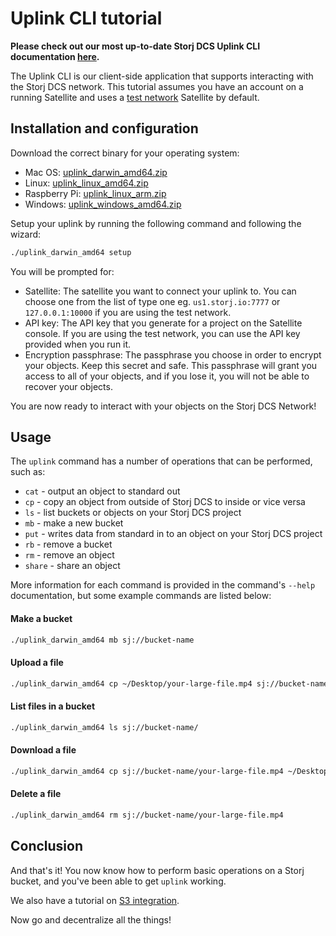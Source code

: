 # Uplink CLI tutorial

**Please check out our most up-to-date Storj DCS Uplink CLI documentation [here](https://docs.storj.io/api-reference/uplink-cli).**

The Uplink CLI is our client-side application that supports interacting with
the Storj DCS network. This tutorial assumes you have an account on a running
Satellite and uses a [test network](Test-network) Satellite by default.

## Installation and configuration

Download the correct binary for your operating system:

- Mac OS: [uplink_darwin_amd64.zip](https://github.com/storj/storj/releases/latest/download/uplink_darwin_amd64.zip)
- Linux: [uplink_linux_amd64.zip](https://github.com/storj/storj/releases/latest/download/uplink_linux_amd64.zip)
- Raspberry Pi: [uplink_linux_arm.zip](https://github.com/storj/storj/releases/latest/download/uplink_linux_arm.zip)
- Windows: [uplink_windows_amd64.zip](https://github.com/storj/storj/releases/latest/download/uplink_windows_amd64.zip)


Setup your uplink by running the following command and following the wizard:

```bash
./uplink_darwin_amd64 setup
```

You will be prompted for:

- Satellite: The satellite you want to connect your uplink to. You can choose one from the list of type one eg. `us1.storj.io:7777` or `127.0.0.1:10000` if you are using the test network.
- API key: The API key that you generate for a project on the Satellite console. If you are using the test network, you can use the API key provided when you run it.
- Encryption passphrase: The passphrase you choose in order to encrypt your objects. Keep this secret and safe. This passphrase will grant you access to all of your objects, and if you lose it, you will not be able to recover your objects. 


You are now ready to interact with your objects on the Storj DCS Network!

## Usage

The `uplink` command has a number of operations that can be performed, such as:

 * `cat` - output an object to standard out
 * `cp` - copy an object from outside of Storj DCS to inside or vice versa
 * `ls` - list buckets or objects on your Storj DCS project
 * `mb` - make a new bucket
 * `put` - writes data from standard in to an object on your Storj DCS project
 * `rb` - remove a bucket
 * `rm` - remove an object
 * `share` - share an object

More information for each command is provided in the command's `--help`
documentation, but some example commands are listed below:

#### Make a bucket

```bash
./uplink_darwin_amd64 mb sj://bucket-name
```

#### Upload a file

```bash
./uplink_darwin_amd64 cp ~/Desktop/your-large-file.mp4 sj://bucket-name
```

#### List files in a bucket

```bash
./uplink_darwin_amd64 ls sj://bucket-name/
```

#### Download a file

```bash
./uplink_darwin_amd64 cp sj://bucket-name/your-large-file.mp4 ~/Desktop/your-large-file.mp4
```

#### Delete a file

```bash
./uplink_darwin_amd64 rm sj://bucket-name/your-large-file.mp4
```

## Conclusion

And that's it! You now know how to perform basic operations on a Storj bucket, and you've been able to get `uplink` working.

We also have a tutorial on [S3 integration](https://docs.storj.io/api-reference/s3-gateway).

Now go and decentralize all the things!
